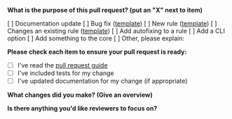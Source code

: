 **What is the purpose of this pull request? (put an "X" next to item)**

[ ] Documentation update
[ ] Bug fix ([template](https://raw.githubusercontent.com/eslint/eslint/master/templates/bug-report.md))
[ ] New rule ([template](https://raw.githubusercontent.com/eslint/eslint/master/templates/rule-proposal.md))
[ ] Changes an existing rule ([template](https://raw.githubusercontent.com/eslint/eslint/master/templates/rule-change-proposal.md))
[ ] Add autofixing to a rule
[ ] Add a CLI option
[ ] Add something to the core
[ ] Other, please explain:

<!--
    If the item you've checked above has a template, please paste the template questions below and answer them. (If this pull request is addressing an issue, you can just paste a link to the issue here instead.)
-->


<!--
    The following is required for all pull requests:
-->

**Please check each item to ensure your pull request is ready:**

- [ ] I've read the [pull request guide](http://eslint.org/docs/developer-guide/contributing/pull-requests)
- [ ] I've included tests for my change
- [ ] I've updated documentation for my change (if appropriate)

**What changes did you make? (Give an overview)**


**Is there anything you'd like reviewers to focus on?**



